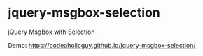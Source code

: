 jquery-msgbox-selection
=======================
jQuery MsgBox with Selection


Demo: https://codeaholicguy.github.io/jquery-msgbox-selection/
